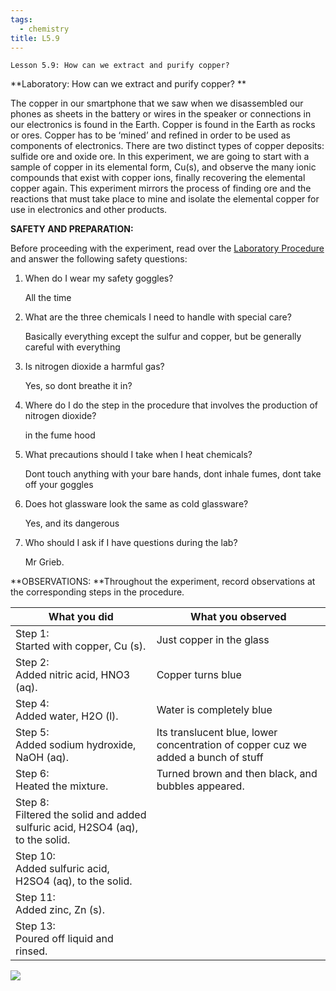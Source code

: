 ```yaml
---
tags: 
  - chemistry
title: L5.9
---
```


```
Lesson 5.9: How can we extract and purify copper?
```


**Laboratory: How can we extract and purify copper? **

The copper in our smartphone that we saw when we disassembled our phones as sheets in the battery or wires in the speaker or connections in our electronics is found in the Earth. Copper is found in the Earth as rocks or ores. Copper has to be ‘mined’ and refined in order to be used as components of electronics. There are two distinct types of copper deposits: sulfide ore and oxide ore. In this experiment, we are going to start with a sample of copper in its elemental form, Cu(s), and observe the many ionic compounds that exist with copper ions, finally recovering the elemental copper again. This experiment mirrors the process of finding ore and the reactions that must take place to mine and isolate the elemental copper for use in electronics and other products.

**SAFETY AND PREPARATION:**

Before proceeding with the experiment, read over the [Laboratory Procedure](https://drive.google.com/file/d/1AZ0NaKyWZ3Pu02FMjgwUbrGOWFkhWFCn/view?usp=sharing) and answer the following safety questions:



1. When do I wear my safety goggles?

   All the time

2. What are the three chemicals I need to handle with special care?
   
   Basically everything except the sulfur and copper, but be generally careful with everything
   
3. Is nitrogen dioxide a harmful gas? 
   
   Yes, so dont breathe it in?
   
4. Where do I do the step in the procedure that involves the production of nitrogen dioxide?
   
   in the fume hood
   
5. What precautions should I take when I heat chemicals?
   
   Dont touch anything with your bare hands, dont inhale fumes, dont take off your goggles
   
6. Does hot glassware look the same as cold glassware?
   
   Yes, and its dangerous
   
7. Who should I ask if I have questions during the lab?
   
   Mr Grieb.
   

**OBSERVATIONS: **Throughout the experiment, record observations at the corresponding steps in the procedure.

| What you did                                                                     | What you observed                                                                  |
| -------------------------------------------------------------------------------- | ---------------------------------------------------------------------------------- |
| Step 1:<br>Started with copper, Cu (s).                                          | Just copper in the glass                                                           |
| Step 2:<br>Added nitric acid, HNO3 (aq).                                         | Copper turns blue                                                                  |
| Step 4:<br>Added water, H2O (l).                                                 | Water is completely blue                                                           |
| Step 5:<br>Added sodium hydroxide, NaOH (aq).                                    | Its translucent blue, lower concentration of copper cuz we added a bunch of stuff | 
| Step 6:<br>Heated the mixture.                                                   | Turned brown and then black, and bubbles appeared.                                 |
| Step 8:<br>Filtered the solid and added sulfuric acid, H2SO4 (aq), to the solid. |                                                                                    |
| Step 10:<br>Added sulfuric acid, H2SO4 (aq), to the solid.                       |                                                                                    |
| Step 11:<br>Added zinc, Zn (s).                                                  |                                                                                    |
| Step 13:<br>Poured off liquid and rinsed.                                        |                                                                                    |


![](https://lh5.googleusercontent.com/8Z2v0fphxva1DPsBlFt5XRjXujdiDjBYklZRgKpgvIsQxJ_8INB-Hp_BLYyfuVFvkA-vKyw5z5j85RwqEQkx3MJaHdYHD9L3ppn1Fu1jEUi3gG6W-ysCBL5KIdpDivNkTqd9QJ70UbrY08mbjt3aSgg)